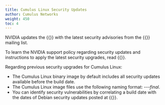 ```yaml
---
title: Cumulus Linux Security Updates
author: Cumulus Networks
weight: 450
toc: 4
---
```


NVIDIA updates the {{<exlink url="http://apt.cumulusnetworks.com/repo" text="code repository">}} with the latest security advisories from the {{<exlink url="https://lists.debian.org/debian-security-announce/" text="debian-security-announce">}} mailing list.
<!-- NVIDIA publishes the Cumulus Linux-related advisories {{<link url="Security-Issues-and-Announcements" text="here">}}.-->

To learn the NVIDIA support policy regarding security updates and instructions to apply the latest security upgrades, read {{<link url="Security-Responses-and-Updates" text="this article">}}.

Regarding previous security upgrades for Cumulus Linux:

- The Cumulus Linux binary image by default includes all security updates available before the build date.
- The Cumulus Linux image files use the following naming format: *---final*.
- You can identify security vulnerabilities by correlating a build date with the dates of Debian security updates posted at {{<exlink url="http://www.debian.org/security/" text="www.debian.org/security/">}}.

<!-- ## Staying Informed
Subscribe to the {{<exlink url="https://lists.cumulusnetworks.com/listinfo/cumulus-security-announce" text="security announcements">}} mailing list so you can receive notification from NVIDIA whenever we discover a security issue.-->
